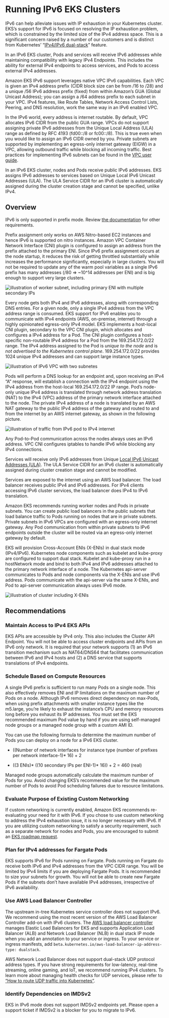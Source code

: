 # Running IPv6 EKS Clusters

IPv6 can help alleviate issues with IP exhaustion in your Kubernetes cluster. EKS’s support for IPv6 is focused on resolving the IP exhaustion problem, which is constrained by the limited size of the IPv4 address space. This is a significant concern raised by a number of our customers and is distinct from Kubernetes’ “[IPv4/IPv6 dual-stack](https://kubernetes.io/docs/concepts/services-networking/dual-stack/)” feature. 

In an IPv6 EKS cluster, Pods and services will receive IPv6 addresses while maintaining compatibility with legacy IPv4 Endpoints. This includes the ability for external IPv4 endpoints to access services, and Pods to access external IPv4 addresses. 

Amazon EKS IPv6 support leverages native VPC IPv6 capabilities. Each VPC is given an IPv4 address prefix (CIDR block size can be from /16 to /28) and a unique /56 IPv6 address prefix (fixed) from within Amazon’s GUA (Global Unicast Address); you can assign a /64 address prefix to each subnet in your VPC. IPv4 features, like Route Tables, Network Access Control Lists, Peering, and DNS resolution, work the same way in an IPv6 enabled VPC.

In the IPv6 world, every address is internet routable. By default, VPC allocates IPv6 CIDR from the public GUA range. VPCs do not support assigning private IPv6 addresses from the Unique Local Address (ULA) range as defined by RFC 4193 (fd00::/8 or fc00::/8). This is true even when you would like to assign an IPv6 CIDR owned by you. Private subnets are supported by implementing an egress-only internet gateway (EIGW) in a VPC, allowing outbound traffic while blocking all incoming traffic. Best practices for implementing IPv6 subnets can be found in the [VPC user guide](https://docs.aws.amazon.com/whitepapers/latest/ipv6-on-aws/IPv6-on-AWS.html).

In an IPv6 EKS cluster, nodes and Pods receive public IPv6 addresses. EKS assigns IPv6 addresses to services based on Unique Local IPv6 Unicast Addresses (ULA). The ULA Service CIDR for an IPv6 cluster is automatically assigned during the cluster creation stage and cannot be specified, unlike IPv4. 

## Overview

IPv6 is only supported in prefix mode. Review [the documentation](https://docs.aws.amazon.com/eks/latest/userguide/cni-ipv6.html) for other requirements. 

Prefix assignment only works on AWS Nitro-based EC2 instances and hence IPv6 is supported on nitro instances. Amazon VPC Container Network Interface (CNI) plugin is configured to assign an address from the prefix attached to the primary ENI. Since IPv6 prefix assignment occurs at the node startup, it reduces the risk of getting throttled substantially while increases the performance significantly, especially in large clusters. You will not be required to update any of the warm pool variables as a single IPv6 prefix has many addresses (/80 => ~10^14 addresses per ENI) and is big enough to support very large clusters. 

![illustration of worker subnet, including primary ENI with multiple secondary IPs](./image-2.png)

Every node gets both IPv4 and IPv6 addresses, along with corresponding DNS entries. For a given node, only a single IPv4 address from the VPC address range is consumed. EKS support for IPv6 enables you to communicate with IPv4 endpoints (AWS, on-premise, internet) through a highly opinionated egress-only IPv4 model. EKS implements a host-local CNI plugin, secondary to the VPC CNI plugin, which allocates and configures a IPv4 address for a Pod. The CNI plugin configures a host-specific non-routable IPv4 address for a Pod from the 169.254.172.0/22 range. The IPv4 address assigned to the Pod is *unique to the node* and is *not advertised to the Kubernetes control plane*. 169.254.172.0/22 provides 1024 unique IPv4 addresses and can support large instance types.

![illustration of IPv6 VPC with two subnetes](./image-3.png)

Pods will perform a DNS lookup for an endpoint and, upon receiving an IPv4 “A” response, will establish a connection with the IPv4 endpoint using the IPv4 address from the host-local 169.254.172.0/22 IP range. Pod’s node-only unique IPv4 address is translated through network address translation (NAT) to the IPv4 (VPC) address of the primary network interface attached to the node. The private IPv4 address of a node is translated by an AWS NAT gateway to the public IPv4 address of the gateway and routed to and from the internet by an AWS internet gateway, as shown in the following picture.

![illustration of traffic from IPv6 pod to IPv4 internet](./image-4.png)

Any Pod-to-Pod communication across the nodes always uses an IPv6 address. VPC CNI configures iptables to handle IPv6 while blocking any IPv4 connections.

Services will receive only IPv6 addresses from Unique [Local IPv6 Unicast Addresses (ULA)](https://datatracker.ietf.org/doc/html/rfc4193). The ULA Service CIDR for an IPv6 cluster is automatically assigned during cluster creation stage and cannot be modified. 

Services are exposed to the internet using an AWS load balancer. The load balancer receives public IPv4 and IPv6 addresses. For IPv4 clients accessing IPv6 cluster services, the load balancer does IPv4 to IPv6 translation. 

Amazon EKS recommends running worker nodes and Pods in private subnets. You can create public load balancers in the public subnets that load balance traffic to Pods running on nodes that are in private subnets. Private subnets in IPv6 VPCs are configured with an egress-only internet gateway. Any Pod communication from within private subnets to IPv6 endpoints outside the cluster will be routed via an egress-only internet gateway by default.

EKS will provision Cross-Account ENIs (X-ENIs) in dual stack mode (IPv4/IPv6). Kubernetes node components such as kubelet and kube-proxy are configured to support dual stack. Kubelet and kube-proxy run in a hostNetwork mode and bind to both IPv4 and IPv6 addresses attached to the primary network interface of a node. The Kubernetes api-server communicates to Pods and node components via the X-ENIs and use IPv6 address. Pods communicate with the api-server via the same X-ENIs, and Pod to api-server communication always uses IPv6 mode.

![illustration of cluster including X-ENIs](./image-5.png)

## Recommendations

### Maintain Access to IPv4 EKS APIs

EKS APIs are accessible by IPv4 only. This also includes the Cluster API Endpoint. You will not be able to access cluster endpoints and APIs from an IPv6 only network. It is required that your network supports (1) an IPv6 transition mechanism such as NAT64/DNS64 that facilitates communication between IPv6 and IPv4 hosts and (2) a DNS service that supports translations of IPv4 endpoints.

### Schedule Based on Compute Resources

A single IPv6 prefix is sufficient to run many Pods on a single node. This also effectively removes ENI and IP limitations on the maximum number of Pods on a node. Although IPv6 removes direct dependency on max-Pods, when using prefix attachments with smaller instance types like the m5.large, you’re likely to exhaust the instance’s CPU and memory resources long before you exhaust its IP addresses. You must set the EKS recommended maximum Pod value by hand if you are using self-managed node groups or a managed node group with a custom AMI ID.

You can use the following formula to determine the maximum number of Pods you can deploy on a node for a IPv6 EKS cluster.

* ((Number of network interfaces for instance type (number of prefixes per network interface-1)* 16) + 2

* ((3 ENIs)* ((10 secondary IPs per ENI-1)* 16)) + 2 = 460 (real)

Managed node groups automatically calculate the maximum number of Pods for you. Avoid changing EKS’s recommended value for the maximum number of Pods to avoid Pod scheduling failures due to resource limitations.


### Evaluate Purpose of Existing Custom Networking

If custom networking is currently enabled, Amazon EKS recommends re-evaluating your need for it with IPv6. If you chose to use custom networking to address the IPv4 exhaustion issue, it is no longer necessary with IPv6. If you are utilizing custom networking to satisfy a security requirement, such as a separate network for nodes and Pods, you are encouraged to submit an [EKS roadmap request](https://github.com/aws/containers-roadmap/issues).

### Plan for IPv4 addresses for Fargate Pods

EKS supports IPv6 for Pods running on Fargate. Pods running on Fargate do receive both IPv6 and IPv4 addresses from the VPC CIDR range. You will be limited by IPv4 limits if you are deploying Fargate Pods. It is recommended to size your subnets for growth. You will not be able to create new Fargate Pods if the subnets don’t have available IPv4 addresses, irrespective of IPv6 availability.

### Use AWS Load Balancer Controller

The upstream in-tree Kubernetes service controller does not support IPv6. We recommend using the most recent version of the AWS Load Balancer Controller add-on with IPv6 clusters. The [AWS load balancer controller](https://kubernetes-sigs.github.io/aws-load-balancer-controller/v2.2/) manages Elastic Load Balancers for EKS and supports Application Load Balancer (ALB) and Network Load Balancer (NLB) in dual stack IP mode when you add an annotation to your service or ingress. To your service or ingress manifests, add `beta.kubernetes.io/aws-load-balancer-ip-address-type: dualstack`.

AWS Network Load Balancer does not support dual-stack UDP protocol address types. If you have strong requirements for low-latency, real-time streaming, online gaming, and IoT, we recommend running IPv4 clusters. To learn more about managing health checks for UDP services, please refer to [“How to route UDP traffic into Kubernetes”](https://aws.amazon.com/blogs/containers/how-to-route-udp-traffic-into-kubernetes/).

### Identify Dependencies on IMDSv2

EKS in IPv6 mode does not support IMDSv2 endpoints yet. Please open a support ticket if IMDSv2 is a blocker for you to migrate to IPv6.
